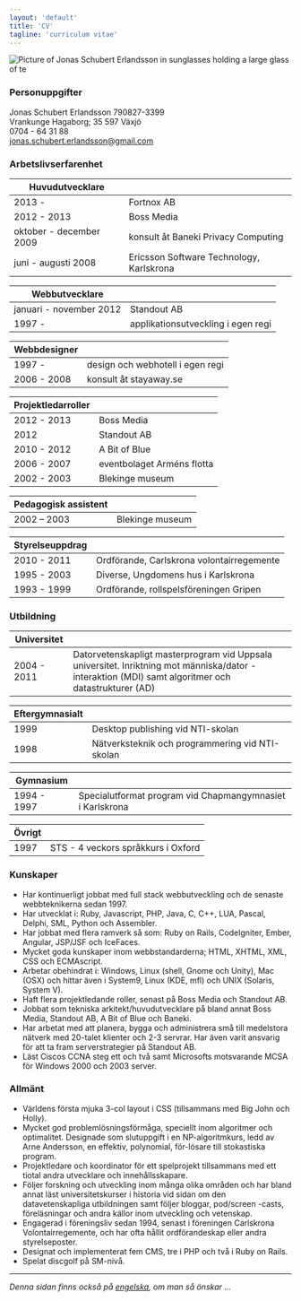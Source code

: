 ```yaml
---
layout: 'default'
title: 'CV'
tagline: 'curriculum vitae'
---
```

![Picture of Jonas Schubert Erlandsson in sunglasses holding a large glass of te](http://www.gravatar.com/avatar/e1c3d4473d83daf1d88e6e846d60e38b.png?s=150)
### Personuppgifter
Jonas Schubert Erlandsson 790827-3399  
Vrankunge Hagaborg; 35 597 Växjö  
0704 - 64 31 88  
jonas.schubert.erlandsson@gmail.com

### Arbetslivserfarenhet

  Huvudutvecklare | &nbsp;
-------|--------
  2013 - | Fortnox AB
  2012 - 2013 | Boss Media
  oktober - december 2009 | konsult åt Baneki Privacy Computing
  juni - augusti 2008 | Ericsson Software Technology, Karlskrona

  Webbutvecklare | &nbsp;
-------|--------
  januari - november 2012 | Standout AB
  1997 - | applikationsutveckling i egen regi

  Webbdesigner | &nbsp;
-------|--------
  1997 -  | design och webhotell i egen regi
  2006 - 2008 | konsult åt stayaway.se

  Projektledarroller | &nbsp;
-------|--------
  2012 - 2013 | Boss Media
  2012 | Standout AB
  2010 - 2012 | A Bit of Blue
  2006 - 2007 | eventbolaget Arméns flotta
  2002 - 2003 | Blekinge museum

  Pedagogisk assistent | &nbsp;
-------|--------
  2002 – 2003 | Blekinge museum

  Styrelseuppdrag | &nbsp;
-------|--------
  2010 - 2011 | Ordförande, Carlskrona volontairregemente
  1995 - 2003 | Diverse, Ungdomens hus i Karlskrona
  1993 - 1999 | Ordförande, rollspelsföreningen Gripen

### Utbildning

  Universitet | &nbsp;
-------|--------
  2004 - 2011 | Datorvetenskapligt masterprogram vid Uppsala universitet. Inriktning mot människa/dator -interaktion (MDI) samt algoritmer och datastrukturer (AD)

  Eftergymnasialt | &nbsp;
-------|--------
  1999 | Desktop publishing vid NTI-skolan
  1998 | Nätverksteknik och programmering vid NTI-skolan

  Gymnasium | &nbsp;
-------|--------
  1994 - 1997 | Specialutformat program vid Chapmangymnasiet i Karlskrona

  Övrigt | &nbsp;
-------|--------
  1997 | STS - 4 veckors språkkurs i Oxford

### Kunskaper

* Har kontinuerligt jobbat med full stack webbutveckling och de senaste webbteknikerna sedan 1997.
* Har utvecklat i: Ruby, Javascript, PHP, Java, C, C++, LUA, Pascal, Delphi, SML, Python och Assembler.
* Har jobbat med flera ramverk så som: Ruby on Rails, CodeIgniter, Ember, Angular, JSP/JSF och IceFaces.
* Mycket goda kunskaper inom webbstandarderna; HTML, XHTML, XML, CSS och ECMAscript.
* Arbetar obehindrat i: Windows, Linux (shell, Gnome och Unity), Mac (OSX) och hittar även i System9, Linux (KDE, mfl) och UNIX (Solaris, System V).
* Haft flera projektledande roller, senast på Boss Media och Standout AB.
* Jobbat som tekniska arkitekt/huvudutvecklare på bland annat Boss Media, Standout AB, A Bit of Blue och Baneki.
* Har arbetat med att planera, bygga och administrera små till medelstora nätverk med 20-talet klienter och 2-3 servrar. Har även varit ansvarig för att ta fram serverstrategier på Standout AB.
* Läst Ciscos CCNA steg ett och två samt Microsofts motsvarande MCSA för Windows 2000 och 2003 server.

### Allmänt

* Världens första mjuka 3-col layout i CSS (tillsammans med Big John och Holly).
* Mycket god problemlösningsförmåga, speciellt inom algoritmer och optimalitet. Designade som slutuppgift i en NP-algoritmkurs, ledd av Arne Andersson, en effektiv, polynomial, för-lösare till stokastiska program.
* Projektledare och koordinator för ett spelprojekt tillsammans med ett tiotal andra utvecklare och innehållsskapare.
* Följer forskning och utveckling inom många olika områden och har bland annat läst universitetskurser i historia vid sidan om den datavetenskapliga utbildningen samt följer bloggar, pod/screen -casts, föreläsningar och andra källor inom utveckling och vetenskap.
* Engagerad i föreningsliv sedan 1994, senast i föreningen Carlskrona Volontairregemente, och har ofta hållit ordförandeskap eller andra styrelseposter.
* Designat och implementerat fem CMS, tre i PHP och två i Ruby on Rails.
* Spelat discgolf på SM-nivå.

--------------

*Denna sidan finns också på [engelska](/cv/), om man så önskar ...*